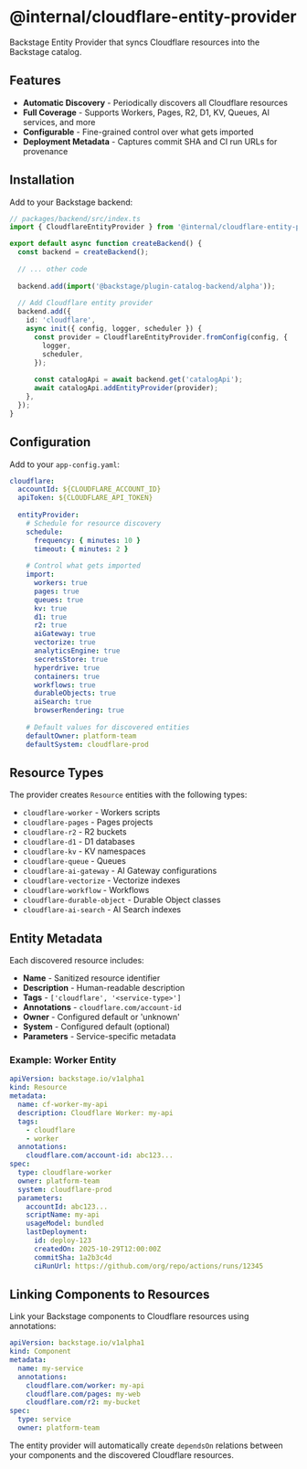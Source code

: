 # @internal/cloudflare-entity-provider

Backstage Entity Provider that syncs Cloudflare resources into the Backstage catalog.

## Features

- **Automatic Discovery** - Periodically discovers all Cloudflare resources
- **Full Coverage** - Supports Workers, Pages, R2, D1, KV, Queues, AI services, and more
- **Configurable** - Fine-grained control over what gets imported
- **Deployment Metadata** - Captures commit SHA and CI run URLs for provenance

## Installation

Add to your Backstage backend:

```typescript
// packages/backend/src/index.ts
import { CloudflareEntityProvider } from '@internal/cloudflare-entity-provider';

export default async function createBackend() {
  const backend = createBackend();
  
  // ... other code
  
  backend.add(import('@backstage/plugin-catalog-backend/alpha'));
  
  // Add Cloudflare entity provider
  backend.add({
    id: 'cloudflare',
    async init({ config, logger, scheduler }) {
      const provider = CloudflareEntityProvider.fromConfig(config, {
        logger,
        scheduler,
      });
      
      const catalogApi = await backend.get('catalogApi');
      await catalogApi.addEntityProvider(provider);
    },
  });
}
```

## Configuration

Add to your `app-config.yaml`:

```yaml
cloudflare:
  accountId: ${CLOUDFLARE_ACCOUNT_ID}
  apiToken: ${CLOUDFLARE_API_TOKEN}
  
  entityProvider:
    # Schedule for resource discovery
    schedule:
      frequency: { minutes: 10 }
      timeout: { minutes: 2 }
    
    # Control what gets imported
    import:
      workers: true
      pages: true
      queues: true
      kv: true
      d1: true
      r2: true
      aiGateway: true
      vectorize: true
      analyticsEngine: true
      secretsStore: true
      hyperdrive: true
      containers: true
      workflows: true
      durableObjects: true
      aiSearch: true
      browserRendering: true
    
    # Default values for discovered entities
    defaultOwner: platform-team
    defaultSystem: cloudflare-prod
```

## Resource Types

The provider creates `Resource` entities with the following types:

- `cloudflare-worker` - Workers scripts
- `cloudflare-pages` - Pages projects
- `cloudflare-r2` - R2 buckets
- `cloudflare-d1` - D1 databases
- `cloudflare-kv` - KV namespaces
- `cloudflare-queue` - Queues
- `cloudflare-ai-gateway` - AI Gateway configurations
- `cloudflare-vectorize` - Vectorize indexes
- `cloudflare-workflow` - Workflows
- `cloudflare-durable-object` - Durable Object classes
- `cloudflare-ai-search` - AI Search indexes

## Entity Metadata

Each discovered resource includes:

- **Name** - Sanitized resource identifier
- **Description** - Human-readable description
- **Tags** - `['cloudflare', '<service-type>']`
- **Annotations** - `cloudflare.com/account-id`
- **Owner** - Configured default or 'unknown'
- **System** - Configured default (optional)
- **Parameters** - Service-specific metadata

### Example: Worker Entity

```yaml
apiVersion: backstage.io/v1alpha1
kind: Resource
metadata:
  name: cf-worker-my-api
  description: Cloudflare Worker: my-api
  tags:
    - cloudflare
    - worker
  annotations:
    cloudflare.com/account-id: abc123...
spec:
  type: cloudflare-worker
  owner: platform-team
  system: cloudflare-prod
  parameters:
    accountId: abc123...
    scriptName: my-api
    usageModel: bundled
    lastDeployment:
      id: deploy-123
      createdOn: 2025-10-29T12:00:00Z
      commitSha: 1a2b3c4d
      ciRunUrl: https://github.com/org/repo/actions/runs/12345
```

## Linking Components to Resources

Link your Backstage components to Cloudflare resources using annotations:

```yaml
apiVersion: backstage.io/v1alpha1
kind: Component
metadata:
  name: my-service
  annotations:
    cloudflare.com/worker: my-api
    cloudflare.com/pages: my-web
    cloudflare.com/r2: my-bucket
spec:
  type: service
  owner: platform-team
```

The entity provider will automatically create `dependsOn` relations between your components and the discovered Cloudflare resources.
